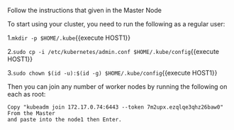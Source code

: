 Follow the instructions that given in the Master Node


To start using your cluster, you need to run the following as a regular user:

1.`mkdir -p $HOME/.kube`{{execute HOST1}}
   
2.`sudo cp -i /etc/kubernetes/admin.conf $HOME/.kube/config`{{execute HOST1}}
  
3.`sudo chown $(id -u):$(id -g) $HOME/.kube/config`{{execute HOST1}}
  
  Then you can join any number of worker nodes by running the following on each as root:

    Copy "kubeadm join 172.17.0.74:6443 --token 7m2upx.ezqlqe3qhz26baw0"  From the Master
    and paste into the node1 then Enter.
